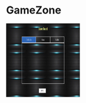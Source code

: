 # GameZone

<img src="https://github.com/AkashSonare1203/GameZone/blob/master/PICS/Scoreboard.png" width="200" height="200" />
